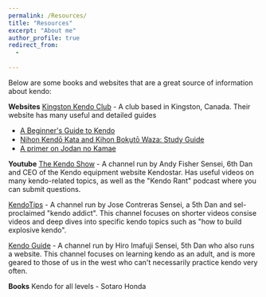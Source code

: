 ```yaml
---
permalink: /Resources/
title: "Resources"
excerpt: "About me"
author_profile: true
redirect_from: 
  - 
  
---
```

Below are some books and websites that are a great source of information about kendo:

**Websites**
[Kingston Kendo Club](https://www.kingstonkendo.org/) - A club based in Kingston, Canada. Their website has many useful and detailed guides
 - [A Beginner's Guide to Kendo](https://www.kingstonkendo.org/xekendo.pdf)
 - [Nihon Kendō Kata and Kihon Boku̥tō Waza: Study Guide](https://www.kingstonkendo.org/Kata.pdf)
 - [A primer on Jodan no Kamae](https://www.kingstonkendo.org/Jodan.pdf)

**Youtube**
[The Kendo Show](https://www.youtube.com/c/thekendoshow) - A channel run by Andy Fisher Sensei, 6th Dan and CEO of the Kendo equipment website Kendostar. Has useful videos on many kendo-related topics, as well as the "Kendo Rant" podcast where you can submit questions.

[KendoTips](https://www.youtube.com/c/Kendotips) -  A channel run by Jose Contreras Sensei, a 5th Dan and sel-proclaimed "kendo addict". This channel focuses on shorter videos consise videos and deep dives into specific kendo topics such as "how to build explosive kendo".

[Kendo Guide](https://www.youtube.com/@KendoGuide) - A channel run by Hiro Imafuji Sensei, 5th Dan who also runs a website. This channel focuses on learning kendo as an adult, and is more geared to those of us in the west who can't necessarily practice kendo very often.

**Books**
Kendo for all levels - Sotaro Honda